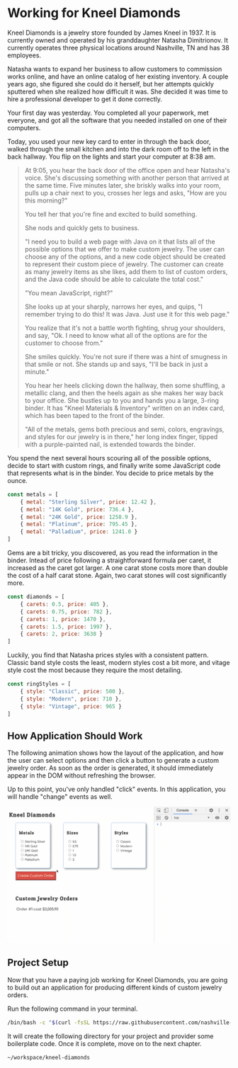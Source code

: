 # Working for Kneel Diamonds

Kneel Diamonds is a jewelry store founded by James Kneel in 1937. It is currently owned and operated by his granddaughter Natasha Dimitrionov. It currently operates three physical locations around Nashville, TN and has 38 employees.

Natasha wants to expand her business to allow customers to commission works online, and have an online catalog of her existing inventory. A couple years ago, she figured she could do it herself, but her attempts quickly sputtered when she realized how difficult it was. She decided it was time to hire a professional developer to get it done correctly.

Your first day was yesterday. You completed all your paperwork, met everyone, and got all the software that you needed installed on one of their computers.

Today, you used your new key card to enter in through the back door, walked through the small kitchen and into the dark room off to the left in the back hallway. You flip on the lights and start your computer at 8:38 am.

> At 9:05, you hear the back door of the office open and hear Natasha's voice. She's discussing something with another person that arrived at the same time. Five minutes later, she briskly walks into your room, pulls up a chair next to you, crosses her legs and asks, "How are you this morning?"
>
> You tell her that you're fine and excited to build something.
>
> She nods and quickly gets to business.
>
> "I need you to build a web page with Java on it that lists all of the possible options that we offer to make custom jewelry. The user can choose any of the options, and a new code object should be created to represent their custom piece of jewelry. The customer can create as many jewelry items as she likes, add them to list of custom orders, and the Java code should be able to calculate the total cost."
>
> "You mean JavaScript, right?"
>
> She looks up at your sharply, narrows her eyes, and quips, "I remember trying to do this! It was Java. Just use it for this web page."
>
> You realize that it's not a battle worth fighting, shrug your shoulders, and say, "Ok. I need to know what all of the options are for the customer to choose from."
>
> She smiles quickly. You're not sure if there was a hint of smugness in that smile or not. She stands up and says, "I'll be back in just a minute."
>
> You hear her heels clicking down the hallway, then some shuffling, a metallic clang, and then the heels again as she makes her way back to your office. She bustles up to you and hands you a large, 3-ring binder. It has "Kneel Materials & Inventory" written on an index card, which has been taped to the front of the binder.
>
> "All of the metals, gems both precious and semi, colors, engravings, and styles for our jewelry is in there," her long index finger, tipped with a purple-painted nail, is extended towards the binder.

You spend the next several hours scouring all of the possible options, decide to start with custom rings, and finally write some JavaScript code that represents what is in the binder. You decide to price metals by the ounce.

```js
const metals = [
    { metal: "Sterling Silver", price: 12.42 },
    { metal: "14K Gold", price: 736.4 },
    { metal: "24K Gold", price: 1258.9 },
    { metal: "Platinum", price: 795.45 },
    { metal: "Palladium", price: 1241.0 }
]
```

Gems are a bit tricky, you discovered, as you read the information in the binder. Intead of price following a straightforward formula per caret, it increased as the caret got larger. A one carat stone costs more than double the cost of a half carat stone. Again, two carat stones will cost significantly more.

```js
const diamonds = [
    { carets: 0.5, price: 405 },
    { carets: 0.75, price: 782 },
    { carets: 1, price: 1470 },
    { carets: 1.5, price: 1997 },
    { carets: 2, price: 3638 }
]
```

Luckily, you find that Natasha prices styles with a consistent pattern. Classic band style costs the least, modern styles cost a bit more, and vitage style cost the most because they require the most detailing.

```js
const ringStyles = [
    { style: "Classic", price: 500 },
    { style: "Modern", price: 710 },
    { style: "Vintage", price: 965 }
]
```

## How Application Should Work

The following animation shows how the layout of the application, and how the user can select options and then click a button to generate a custom jewelry order. As soon as the order is generated, it should immediately appear in the DOM without refreshing the browser.

Up to this point, you've only handled "click" events. In this application, you will handle "change" events as well.

![](./images/kneel-diamonds-working.gif)

## Project Setup

Now that you have a paying job working for Kneel Diamonds, you are going to build out an application for producing different kinds of custom jewelry orders.

Run the following command in your terminal.

```sh
/bin/bash -c "$(curl -fsSL https://raw.githubusercontent.com/nashville-software-school/client-side-mastery/cohort-49/book-4-kneel-diamonds/chapters/scripts/kneel-diamonds-setup.sh)"
```

It will create the following directory for your project and provider some boilerplate code. Once it is complete, move on to the next chapter.

```sh
~/workspace/kneel-diamonds
```
